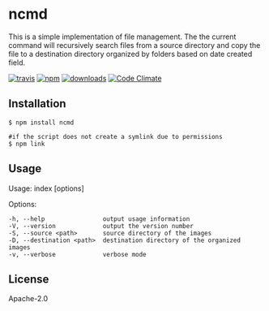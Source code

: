 # ncmd

This is a simple implementation of file management. The the current command will recursively search files from a source directory and copy the file to a destination directory organized by folders based on date created field.

[![travis][travis-image]][travis-url]
[![npm][npm-image]][npm-url]
[![downloads][downloads-image]][downloads-url]
[![Code Climate][codeclimate-image]][codeclimate-url]

[travis-image]: https://travis-ci.org/cli-utilities/ncmd.svg?branch=master
[travis-url]: https://travis-ci.org/cli-utilities/ncmd
[npm-image]: https://img.shields.io/npm/l/ncmd.svg
[npm-url]: https://www.npmjs.com/package/ncmd
[downloads-image]: https://img.shields.io/npm/dt/ncmd.svg
[downloads-url]: https://www.npmjs.com/package/ncmd
[codeclimate-image]: https://codeclimate.com/github/cli-utilities/ncmd/badges/coverage.svg
[codeclimate-url]: https://codeclimate.com/github/cli-utilities/ncmd/coverage


## Installation

    $ npm install ncmd
    
    #if the script does not create a symlink due to permissions
    $ npm link

## Usage
  
  Usage: index [options]

  Options:

    -h, --help                output usage information
    -V, --version             output the version number
    -S, --source <path>       source directory of the images
    -D, --destination <path>  destination directory of the organized images
    -v, --verbose             verbose mode

## License

  Apache-2.0
